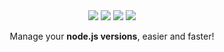 <div align="center">

<img src="https://i.postimg.cc/cJ1zgBsM/logo.png">


<img src="https://img.shields.io/github/commit-activity/m/Atsukoro1/cnvm">
<img src="https://img.shields.io/github/repo-size/Atsukoro1/cnvm">
<img src="https://img.shields.io/static/v1?label=OS&message=Linux%20|%20Windows&color=orange">

Manage your **node.js versions**, easier and faster!
